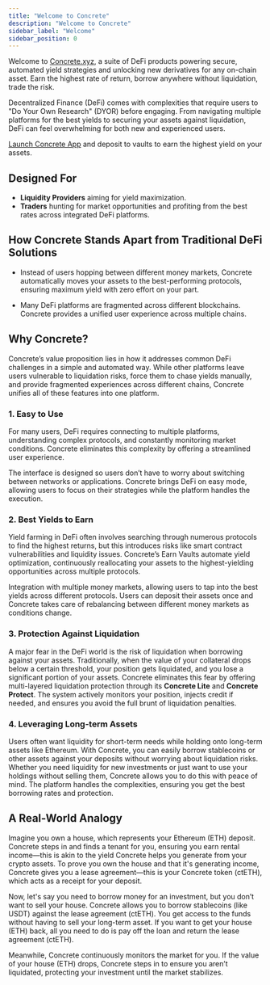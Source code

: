```yaml
---
title: "Welcome to Concrete"
description: "Welcome to Concrete"
sidebar_label: "Welcome"
sidebar_position: 0
---
```


Welcome to [Concrete.xyz](https://www.concrete.xyz), a suite of DeFi products powering secure, automated yield strategies and unlocking new derivatives for any on-chain asset. Earn the highest rate of return, borrow anywhere without liquidation, trade the risk.

Decentralized Finance (DeFi) comes with complexities that require users to "Do Your Own Research" (DYOR) before engaging. From navigating multiple platforms for the best yields to securing your assets against liquidation, DeFi can feel overwhelming for both new and experienced users.

[Launch Concrete App](https://app.concrete.xyz/earn) and deposit to vaults to earn the highest yield on your assets.

## Designed For

* **Liquidity Providers** aiming for yield maximization.
* **Traders** hunting for market opportunities and profiting from the best rates across integrated DeFi platforms.

## How Concrete Stands Apart from Traditional DeFi Solutions

* Instead of users hopping between different money markets, Concrete automatically moves your assets to the best-performing protocols, ensuring maximum yield with zero effort on your part.

* Many DeFi platforms are fragmented across different blockchains. Concrete provides a unified user experience across multiple chains.

## Why Concrete?

Concrete’s value proposition lies in how it addresses common DeFi challenges in a simple and automated way. While other platforms leave users vulnerable to liquidation risks, force them to chase yields manually, and provide fragmented experiences across different chains, Concrete unifies all of these features into one platform.

### 1. Easy to Use
For many users, DeFi requires connecting to multiple platforms, understanding complex protocols, and constantly monitoring market conditions. Concrete eliminates this complexity by offering a streamlined user experience.

The interface is designed so users don’t have to worry about switching between networks or applications. Concrete brings DeFi on easy mode, allowing users to focus on their strategies while the platform handles the execution.

### 2. Best Yields to Earn
Yield farming in DeFi often involves searching through numerous protocols to find the highest returns, but this introduces risks like smart contract vulnerabilities and liquidity issues. Concrete’s Earn Vaults automate yield optimization, continuously reallocating your assets to the highest-yielding opportunities across multiple protocols.

Integration with multiple money markets, allowing users to tap into the best yields across different protocols. Users can deposit their assets once and Concrete takes care of rebalancing between different money markets as conditions change.

### 3. Protection Against Liquidation
A major fear in the DeFi world is the risk of liquidation when borrowing against your assets. Traditionally, when the value of your collateral drops below a certain threshold, your position gets liquidated, and you lose a significant portion of your assets. Concrete eliminates this fear by offering multi-layered liquidation protection through its **Concrete Lite** and **Concrete Protect**. The system actively monitors your position, injects credit if needed, and ensures you avoid the full brunt of liquidation penalties.

### 4. Leveraging Long-term Assets
Users often want liquidity for short-term needs while holding onto long-term assets like Ethereum. With Concrete, you can easily borrow stablecoins or other assets against your deposits without worrying about liquidation risks. Whether you need liquidity for new investments or just want to use your holdings without selling them, Concrete allows you to do this with peace of mind. The platform handles the complexities, ensuring you get the best borrowing rates and protection.

## A Real-World Analogy

Imagine you own a house, which represents your Ethereum (ETH) deposit. Concrete steps in and finds a tenant for you, ensuring you earn rental income—this is akin to the yield Concrete helps you generate from your crypto assets. To prove you own the house and that it's generating income, Concrete gives you a lease agreement—this is your Concrete token (ctETH), which acts as a receipt for your deposit.

Now, let's say you need to borrow money for an investment, but you don’t want to sell your house. Concrete allows you to borrow stablecoins (like USDT) against the lease agreement (ctETH). You get access to the funds without having to sell your long-term asset. If you want to get your house (ETH) back, all you need to do is pay off the loan and return the lease agreement (ctETH).

Meanwhile, Concrete continuously monitors the market for you. If the value of your house (ETH) drops, Concrete steps in to ensure you aren’t liquidated, protecting your investment until the market stabilizes.
